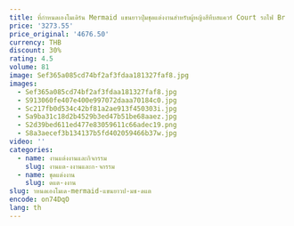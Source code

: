 ```yaml
---
title: ที่กําหนดเองโมเดิร์น Mermaid แขนยาวปุ่มชุดแต่งงานสําหรับผู้หญิงสีทึบสแควร์ Court รถไฟ Br
price: '3273.55'
price_original: '4676.50'
currency: THB
discount: 30%
rating: 4.5
volume: 81
image: Sef365a085cd74bf2af3fdaa181327faf8.jpg
images:
  - Sef365a085cd74bf2af3fdaa181327faf8.jpg
  - S913060fe407e400e997072daaa70184c0.jpg
  - Sc217fb0d534c42bf81a2ae913f450303i.jpg
  - Sa9ba31c18d2b4529b3ed47b51be68aaez.jpg
  - S2d39bed611ed477e83059611c66adec19.png
  - S8a3aecef3b134137b5fd402059466b37w.jpg
video: ''
categories:
  - name: งานแต่งงานและกิจกรรม
    slug: งานแต-งงานและก-จกรรม
  - name: ชุดแต่งงาน
    slug: ดแต-งงาน
slug: าหนดเองโมเด-mermaid-แขนยาวป-มช-ดแต
encode: on74DqO
lang: th
---
```

  
